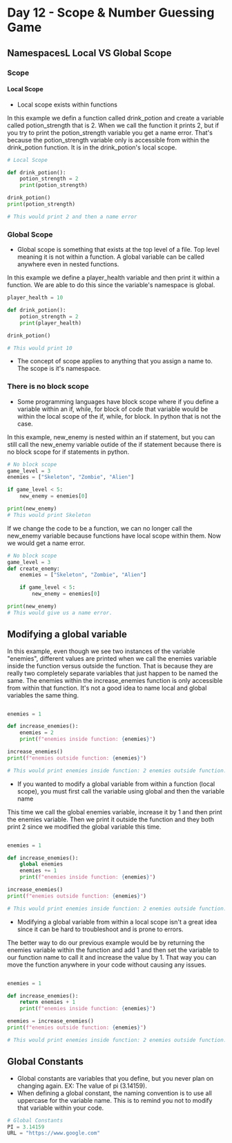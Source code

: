 # Day 12 - Scope & Number Guessing Game

## NamespacesL Local VS Global Scope
### Scope

#### Local Scope
- Local scope exists within functions

In this example we defin a function called drink_potion and create a variable called potion_strength that is 2. When we call the function it prints 2, but if you try to print the potion_strength variable you get a name error. That's because the potion_strength variable only is accessible from within the drink_potion function. It is in the drink_potion's local scope.
```python
# Local Scope

def drink_potion():
    potion_strength = 2
    print(potion_strength)

drink_potion()
print(potion_strength)

# This would print 2 and then a name error
```
### Global Scope
- Global scope is something that exists at the top level of a file. Top level meaning it is not within a function. A global variable can be called anywhere even in nested functions.

In this example we define a player_health variable and then print it within a function. We are able to do this since the variable's namespace is global.
```python
player_health = 10

def drink_potion():
    potion_strength = 2
    print(player_health)

drink_potion()

# This would print 10
```
- The concept of scope applies to anything that you assign a name to. The scope is it's namespace. 

### There is no block scope
- Some programming languages have block scope where if you define a variable within an if, while, for block of code that variable would be within the local scope of the if, while, for block. In python that is not the case.

In this example, new_enemy is nested within an if statement, but you can still call the new_enemy variable outide of the if statement because there is no block scope for if statements in python.
```python
# No block scope
game_level = 3
enemies = ["Skeleton", "Zombie", "Alien"]

if game_level < 5:
    new_enemy = enemies[0]

print(new_enemy)
# This would print Skeleton
```
If we change the code to be a function, we can no longer call the new_enemy variable because functions have local scope within them. Now we would get a name error.
```python
# No block scope
game_level = 3
def create_enemy:
    enemies = ["Skeleton", "Zombie", "Alien"]

    if game_level < 5:
        new_enemy = enemies[0]

print(new_enemy)
# This would give us a name error.
```
## Modifying a global variable

In this example, even though we see two instances of the variable "enemies", different values are printed when we call the enemies variable inside the function versus outside the function. That is because they are really two completely separate variables that just happen to be named the same. The enemies within the increase_enemies function is only accessible from within that function. It's not a good idea to name local and global variables the same thing.
```python

enemies = 1

def increase_enemies():
    enemies = 2
    print(f"enemies inside function: {enemies}")

increase_enemies()
print(f"enemies outside function: {enemies}")

# This would print enemies inside function: 2 enemies outside function: 1
```
- If you wanted to modify a global variable from within a function (local scope), you must first call the variable using global and then the variable name

This time we call the global enemies variable, increase it by 1 and then print the enemies variable. Then we print it outside the function and they both print 2 since we modified the global variable this time.
```python

enemies = 1

def increase_enemies():
    global enemies
    enemies += 1
    print(f"enemies inside function: {enemies}")

increase_enemies()
print(f"enemies outside function: {enemies}")

# This would print enemies inside function: 2 enemies outside function: 2 
```
- Modifying a global variable from within a local scope isn't a great idea since it can be hard to troubleshoot and is prone to errors.

The better way to do our previous example would be by returning the enemies variable within the function and add 1 and then set the variable to our function name to call it and increase the value by 1. That way you can move the function anywhere in your code without causing any issues.
```python

enemies = 1

def increase_enemies():
    return enemies + 1
    print(f"enemies inside function: {enemies}")

enemies = increase_enemies()
print(f"enemies outside function: {enemies}")

# This would print enemies inside function: 2 enemies outside function: 2 
```

## Global Constants
- Global constants are variables that you define, but you never plan on changing again. EX: The value of pi (3.14159).
- When defining a global constant, the naming convention is to use all uppercase for the variable name. This is to remind you not to modify that variable within your code.

```python
# Global Constants
PI = 3.14159
URL = "https://www.google.com"
```
